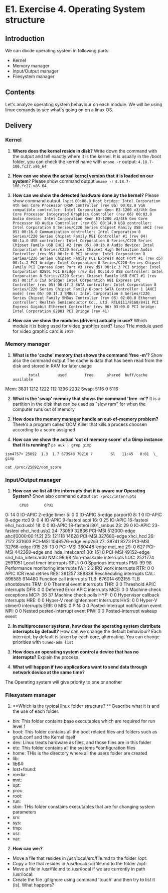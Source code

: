 # E1. Exercise 4. Operating System structure

## Introduction

We can divide operating system in following parts:
- Kernel
- Memory manager
- Input/Output manager
- Filesystem manager

## Contents

Let's analyze operating system behaviour on each module. We will be using linux comands to see what's going on on a linux OS.

## Delivery

### Kernel

1. **Where does the kernel reside in disk?** Write down the command with the output and tell exactly where it is the kernel.
It is usually in the /boot folder, you can check the kernel name with `uname -r`
output: `4.18.7-100.fc27.x86_64`

2. **How can we show the actual kernel version that it is loaded on our system**? Please show command output
`uname -r`
`4.18.7-100.fc27.x86_64`

3. **How can we show the detected hardware done by the kernel?** Please show command output.
`lspci`
`00:00.0 Host bridge: Intel Corporation 4th Gen Core Processor DRAM Controller (rev 06)
00:02.0 VGA compatible controller: Intel Corporation Xeon E3-1200 v3/4th Gen Core Processor Integrated Graphics Controller (rev 06)
00:03.0 Audio device: Intel Corporation Xeon E3-1200 v3/4th Gen Core Processor HD Audio Controller (rev 06)
00:14.0 USB controller: Intel Corporation 8 Series/C220 Series Chipset Family USB xHCI (rev 05)
00:16.0 Communication controller: Intel Corporation 8 Series/C220 Series Chipset Family MEI Controller #1 (rev 04)
00:1a.0 USB controller: Intel Corporation 8 Series/C220 Series Chipset Family USB EHCI #2 (rev 05)
00:1b.0 Audio device: Intel Corporation 8 Series/C220 Series Chipset High Definition Audio Controller (rev 05)
00:1c.0 PCI bridge: Intel Corporation 8 Series/C220 Series Chipset Family PCI Express Root Port #1 (rev d5)
00:1c.2 PCI bridge: Intel Corporation 8 Series/C220 Series Chipset Family PCI Express Root Port #3 (rev d5)
00:1c.3 PCI bridge: Intel Corporation 82801 PCI Bridge (rev d5)
00:1d.0 USB controller: Intel Corporation 8 Series/C220 Series Chipset Family USB EHCI #1 (rev 05)
00:1f.0 ISA bridge: Intel Corporation H81 Express LPC Controller (rev 05)
00:1f.2 SATA controller: Intel Corporation 8 Series/C220 Series Chipset Family 6-port SATA Controller 1 [AHCI mode] (rev 05)
00:1f.3 SMBus: Intel Corporation 8 Series/C220 Series Chipset Family SMBus Controller (rev 05)
02:00.0 Ethernet controller: Realtek Semiconductor Co., Ltd. RTL8111/8168/8411 PCI Express Gigabit Ethernet Controller (rev 06)
03:00.0 PCI bridge: Intel Corporation 82801 PCI Bridge (rev 41)
`

4. **How can we show the modules (drivers) actually in use?** Which module it is being used for video graphics card?
`lsmod`
THe module used for video graphic card is `i915`


### Memory manager

1. **What is the 'cache' memory that shows the command 'free -m'?** Show also the command output
The cache is data that has been read from the disk and stored in RAM for later usage


              total        used        free      shared  buff/cache   available
Mem:           3831        1212        1222         112        1396        2232
Swap:          5116           0        5116


2. **What is the 'swap' memory that shows the command 'free -m'?**
It is a partition in the disk that can be used as "slow ram" for when the computer runs out of memory 


3. **How does the memory manager handle an out-of-memory problem?**
There's a program called OOM Killer that kills a process choosen according to a score assigned

4. **How can we show the actual 'out of memory score' of a Gimp instance that it is running?**
`ps aux | grep gimp`

`ism4757+ 25092  1.3  1.7 673948 70216 ?        Sl   11:45   0:01  \_ gimp`


`cat /proc/25092/oom_score`


### Input/Output manager

1. **How can we list all the interrupts that it is aware our Operating System?** Show also command output
`cat /proc/interrupts`


          CPU0       CPU1       
  0:         14          0   IO-APIC   2-edge      timer
  5:          0          0   IO-APIC   5-edge      parport0
  8:          1          0   IO-APIC   8-edge      rtc0
  9:          0          4   IO-APIC   9-fasteoi   acpi
 16:          0         25   IO-APIC  16-fasteoi   ehci_hcd:usb1
 18:          0          0   IO-APIC  18-fasteoi   i801_smbus
 23:         29          0   IO-APIC  23-fasteoi   ehci_hcd:usb2
 24:      73059      32836   PCI-MSI 512000-edge      ahci[0000:00:1f.2]
 25:     121118      14628   PCI-MSI 327680-edge      xhci_hcd
 26:       7172     331603   PCI-MSI 1048576-edge      enp2s0
 27:      38741       8273   PCI-MSI 32768-edge      i915
 28:         13          0   PCI-MSI 360448-edge      mei_me
 29:          0        627   PCI-MSI 442368-edge      snd_hda_intel:card1
 30:        151          0   PCI-MSI 49152-edge      snd_hda_intel:card0
NMI:         99         98   Non-maskable interrupts
LOC:    2521774    2591051   Local timer interrupts
SPU:          0          0   Spurious interrupts
PMI:         99         98   Performance monitoring interrupts
IWI:          2          2   IRQ work interrupts
RTR:          0          0   APIC ICR read retries
RES:     381257     388838   Rescheduling interrupts
CAL:     896585     914480   Function call interrupts
TLB:     676014     692155   TLB shootdowns
TRM:          0          0   Thermal event interrupts
THR:          0          0   Threshold APIC interrupts
DFR:          0          0   Deferred Error APIC interrupts
MCE:          0          0   Machine check exceptions
MCP:         36         37   Machine check polls
HYP:          0          0   Hypervisor callback interrupts
HRE:          0          0   Hyper-V reenlightenment interrupts
HVS:          0          0   Hyper-V stimer0 interrupts
ERR:          0
MIS:          0
PIN:          0          0   Posted-interrupt notification event
NPI:          0          0   Nested posted-interrupt event
PIW:          0          0   Posted-interrupt wakeup event


2. **In multiprocessor systems, how does the operating system distribute interrupts by default?** How can we change the default behaviour?
Each interrupt, by default is taken by each core, alternating.
You can change priorities with `tuned-adm list`

3. **How does an operating system control a device that has no interrupts?** Explain the process 


4. **What will happen if two applications want to send data through network device at the same time?**

The Operating system will give priority to one or another

### Filesystem manager

1. **Which is the typical linux folder structure? ** Describe what it is and the use of each folder.
- bin:  This folder contains base executables which are required for run level 1 
- boot:   This folder contains all the boot related files and folders such as grub.conf and the Kernel itself
- dev:  Linux treats hardware as files, and those files are in this folder
- etc:  This folder contains all the systems ºconfiguration files
- home: THis is the directory where all the users folder are created
- lib:  
- lib64:
- lost+found:
- media:
- mnt:
- opt:
- proc:
- root:
- run:
- sbin: THis folder constains executables that are for changing system parameters
- srv:
- sys:
- tmp:
- usr:
- var:

2. **How can we:?**
- Move a file that resides in /usr/local/src/file.md to the folder /opt:
- Copy a file that resides in /usr/local/src/file.md to the folder /opt:
- Move a file in /usr/file.md to /usr/local if we are currently in path /usr/local:
- Create the file .gitignore using command 'touch' and then try to list it (ls). What happens?
